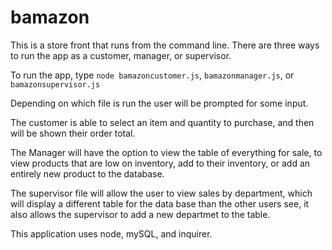 # bamazon

This is a store front that runs from the command line.  There are three ways to run the app
as a customer, manager, or supervisor.

To run the app, type `node bamazoncustomer.js`, `bamazonmanager.js`, or `bamazonsupervisor.js`

Depending on which file is run the user will be prompted for some input.

The customer is able to select an item and quantity to purchase, and then will be shown their order total.

The Manager will have the option to view the table of everything for sale, to view products that are low on inventory, add to their inventory, or add an entirely new product to the database.

The supervisor file will allow the user to view sales by department, which will display a different table for the data base than the other users see, it also allows the supervisor to add a new departmet to the table.


This application uses node, mySQL, and inquirer.

